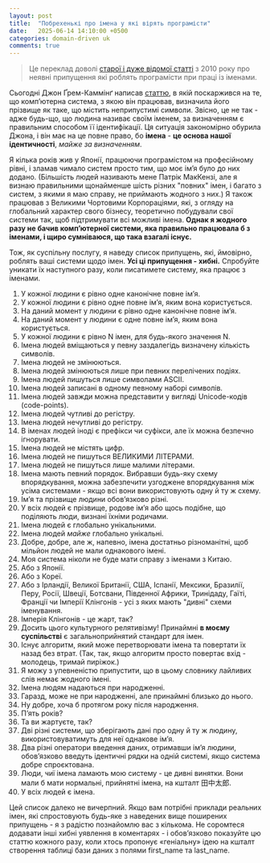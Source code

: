 ```yaml
---
layout: post
title:  "Побрехенькі про імена у які вірять програмісти"
date:   2025-06-14 14:10:00 +0500
categories: domain-driven uk
comments: true
---
```


> Це переклад доволі [старої і дуже відомої статті](https://www.kalzumeus.com/2010/06/17/falsehoods-programmers-believe-about-names/?ref=flightaware.engineering) з 2010 року про неявні припущення які роблять програмісти при праці із іменами.


Сьогодні Джон Ґрем-Каммінґ написав [статтю](http://blog.jgc.org/2010/06/your-last-name-contains-invalid.html), в якій поскаржився на те, що комп’ютерна система, з якою він працював, визначила його прізвище як таке, що містить неприпустимі символи. Звісно, це не так - адже будь-що, що людина називає своїм іменем, за визначенням є правильним способом її ідентифікації. Ця ситуація закономірно обурила Джона, і він має на це повне право, бо **імена** - **це основа нашої ідентичності**, *майже за визначенням*.

<!--more-->

Я кілька років жив у Японії, працюючи програмістом на професійному рівні, і зламав чимало систем просто тим, що моє ім’я було до них додано. (Більшість людей називають мене Патрік МакКензі, але я визнаю правильними щонайменше шість різних "повних" імен, і багато з систем, з якими я маю справу, не приймають жодного з них.) Я також працював з Великими Чортовими Корпораціями, які, з огляду на глобальний характер свого бізнесу, теоретично побудували свої системи так, щоб підтримувати всі можливі імена. **Однак я жодного разу не бачив комп’ютерної системи, яка правильно працювала б з іменами, і щиро сумніваюся, що така взагалі існує.**

Тож, як суспільну послугу, я наведу список припущень, які, ймовірно, роблять ваші системи щодо імен. **Усі ці припущення - хибні.** Спробуйте уникати їх наступного разу, коли писатимете систему, яка працює з іменами.

1. У кожної людини є рівно одне канонічне повне ім’я.
2. У кожної людини є рівно одне повне ім’я, яким вона користується.
3. На даний момент у людини є рівно одне канонічне повне ім’я.
4. На даний момент у людини є одне повне ім’я, яким вона користується.
5. У кожної людини є рівно N імен, для будь-якого значення N.
6. Імена людей вміщаються у певну заздалегідь визначену кількість символів.
7. Імена людей не змінюються.
8. Імена людей змінюються лише при певних перелічених подіях.
9. Імена людей пишуться лише символами ASCII.
10. Імена людей записані в одному певному наборі символів.
11. Імена людей завжди можна представити у вигляді Unicode-кодів (code-points).
12. Імена людей чутливі до регістру.
13. Імена людей нечутливі до регістру.
14. В іменах людей іноді є префікси чи суфікси, але їх можна безпечно ігнорувати.
15. Імена людей не містять цифр.
16. Імена людей не пишуться ВЕЛИКИМИ ЛІТЕРАМИ.
17. Імена людей не пишуться лише малими літерами.
18. Імена мають певний порядок. Вибравши будь-яку схему впорядкування, можна забезпечити узгоджене впорядкування між усіма системами - якщо всі вони використовують одну й ту ж схему.
19. Ім’я та прізвище людини обов’язково різні.
20. У всіх людей є прізвище, родове ім’я або щось подібне, що поділяють люди, визнані їхніми родичами.
21. Імена людей є глобально унікальними.
22. Імена людей *майже* глобально унікальні.
23. Добре, добре, але ж, напевно, імена достатньо різноманітні, щоб мільйон людей не мали однакового імені.
24. Моя система ніколи не буде мати справу з іменами з Китаю.
25. Або з Японії.
26. Або з Кореї.
27. Або з Ірландії, Великої Британії, США, Іспанії, Мексики, Бразилії, Перу, Росії, Швеції, Ботсвани, Південної Африки, Тринідаду, Гаїті, Франції чи Імперії Клінгонів - усі з яких мають "дивні" схеми іменування.
28. Імперія Клінгонів - це жарт, так?
29. Досить цього культурного релятивізму! Принаймні **в моєму суспільстві** є загальноприйнятий стандарт для імен.
30. Існує алгоритм, який може перетворювати імена та повертати їх назад без втрат. (Так, так, якщо алгоритм просто повертає вхід - молодець, тримай пиріжок.)
31. Я можу з упевненістю припустити, що в цьому словнику лайливих слів немає жодного імені.
32. Імена людям надаються при народженні.
33. Гаразд, може не при народженні, але принаймні близько до нього.
34. Ну добре, хоча б протягом року після народження.
35. П’ять років?
36. Та ви жартуєте, так?
37. Дві різні системи, що зберігають дані про одну й ту ж людину, використовуватимуть для неї однакове ім’я.
38. Два різні оператори введення даних, отримавши ім’я людини, обов’язково введуть ідентичні рядки на одній системі, якщо система добре спроєктована.
39. Люди, чиї імена ламають мою систему - це дивні винятки. Вони мали б мати нормальні, прийнятні імена, на кшталт 田中太郎.
40. У всіх людей є імена.

Цей список далеко не вичерпний. Якщо вам потрібні приклади реальних імен, які спростовують будь-яке з наведених вище поширених припущень - я з радістю познайомлю вас з кількома. Не соромтеся додавати інші хибні уявлення в коментарях - і обов’язково показуйте цю статтю кожного разу, коли хтось пропонує «геніальну» ідею на кшталт створення таблиці бази даних з полями first_name та last_name.





